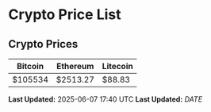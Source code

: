 # Crypto Price List

## Crypto Prices
| Bitcoin | Ethereum | Litecoin |
| ------- | -------- | -------- |
| $105534 | $2513.27 | $88.83 |
**Last Updated:** 2025-06-07 17:40 UTC
**Last Updated:** $DATE$
